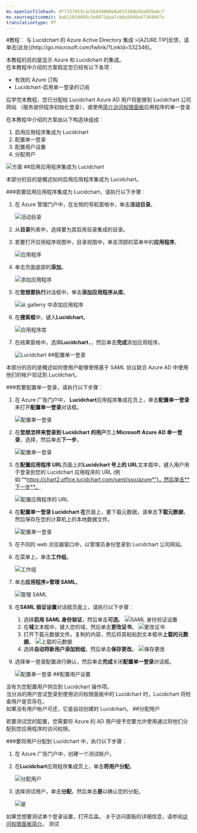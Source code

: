 ```yaml
---
ms.openlocfilehash: 0f7337953cac5643d006b8a833308b58a959a0c7
ms.sourcegitcommit: bab1265d669c3e6871daa7cb8a5640a47104947a
translationtype: MT
---
```

<properties pageTitle="教程︰ Azure Active Directory 集成与 Lucidchart |Microsoft Azure" description="了解如何使用 Lucidchart Azure Active Directory 以启用单一登录、 自动化资源调配，和更多。" services="active-directory" authors="MarkusVi"  documentationCenter="na" manager="stevenpo"/>
<tags ms.service="active-directory" ms.devlang="na" ms.topic="article" ms.tgt_pltfrm="na" ms.workload="identity" ms.date="08/01/2015" ms.author="markvi" />
#教程︰ 与 Lucidchart 的 Azure Active Directory 集成
>[AZURE.TIP]反馈，请单击[此处](http://go.microsoft.com/fwlink/?LinkId=532346)。
  
本教程的目的是显示 Azure 和 Lucidchart 的集成。  
在本教程中介绍的方案假定您已经有以下各项︰

-   有效的 Azure 订购
-   Lucidchart-启用单一登录的订阅
  
后学完本教程，您已分配给 Lucidchart Azure AD 用户将能够到 Lucidchart 公司网站 （服务提供程序初始化登录），或使用[简介访问权限面板](https://msdn.microsoft.com/library/dn308586)应用程序的单一登录
  
在本教程中介绍的方案由以下构造块组成︰

1.  启用应用程序集成为 Lucidchart
2.  配置单一登录
3.  配置用户设置
4.  分配用户

![方案](./media/active-directory-saas-lucidchart-tutorial/IC791183.png "Scenario")
##启用应用程序集成为 Lucidchart
  
本部分的目的是概述如何启用应用程序集成为 Lucidchart。

###若要启用应用程序集成为 Lucidchart，请执行以下步骤︰

1.  在 Azure 管理门户中，在左侧的导航窗格中，单击**活动目录**。

    ![活动目录](./media/active-directory-saas-lucidchart-tutorial/IC700993.png "Active Directory")

2.  从**目录**列表中，选择要为其启用目录集成的目录。

3.  若要打开应用程序视图中，目录视图中，单击顶部的菜单中的**应用程序**。

    ![应用程序](./media/active-directory-saas-lucidchart-tutorial/IC700994.png "Applications")

4.  单击页面底部的**添加**。

    ![添加应用程序](./media/active-directory-saas-lucidchart-tutorial/IC749321.png "Add application")

5.  在**您想要执行**对话框中，单击**添加应用程序从库**。

    ![从 gallerry 中添加应用程序](./media/active-directory-saas-lucidchart-tutorial/IC749322.png "Add an application from gallerry")

6.  在**搜索框**中，键入**Lucidchart**。

    ![应用程序库](./media/active-directory-saas-lucidchart-tutorial/IC791184.png "Application Gallery")

7.  在结果窗格中，选择**Lucidchart**，，然后单击**完成**添加应用程序。

    ![Lucidchart](./media/active-directory-saas-lucidchart-tutorial/IC791185.png "Lucidchart")
##配置单一登录
  
本部分的目的是概述如何使用户能够使用基于 SAML 协议联合 Azure AD 中使用他们的帐户验证到 Lucidchart。

###若要配置单一登录，请执行以下步骤︰

1.  在 Azure 广告门户中， **Lucidchart**应用程序集成在页上，单击**配置单一登录**来打开**配置单一登录**对话框。

    ![配置单一登录](./media/active-directory-saas-lucidchart-tutorial/IC791186.png "Configure Single Sign-On")

2.  在**您想怎样来登录到 Lucidchart 的用户**页上**Microsoft Azure AD 单一登录**，选择，然后单击**下一步**。

    ![配置单一登录](./media/active-directory-saas-lucidchart-tutorial/IC791187.png "Configure Single Sign-On")

3.  在**配置应用程序 URL**页面上的**Lucidchart 号上的 URL**文本框中，键入用户用于登录到您的 Lucidchart 应用程序的 URL (例如:"*https://chart2.office.lucidchart.com/saml/sso/azure*")，然后单击**下一步**。

    ![配置应用程序的 URL](./media/active-directory-saas-lucidchart-tutorial/IC791188.png "Configure App URL")

4.  在**配置单一登录 Lucidchart 在**页面上，要下载元数据，请单击**下载元数据**，然后保存在您的计算机上的本地数据文件。

    ![配置单一登录](./media/active-directory-saas-lucidchart-tutorial/IC791189.png "Configure Single Sign-On")

5.  在不同的 web 浏览器窗口中，以管理员身份登录到 Lucidchart 公司网站。

6.  在菜单上，单击**工作组**。

    ![工作组](./media/active-directory-saas-lucidchart-tutorial/IC791190.png "Team")

7.  单击**应用程序\>管理 SAML**。

    ![管理 SAML](./media/active-directory-saas-lucidchart-tutorial/IC791191.png "Manage SAML")

8.  在**SAML 验证设置**对话框页面上，请执行以下步骤︰

    1.  选择**启用 SAML 身份验证**，然后单击**可选**。
        ![SAML 身份验证设置](./media/active-directory-saas-lucidchart-tutorial/IC791192.png "SAML Authentication Settings")
    2.  在**域**文本框中，键入您的域，然后单击**更改证书**。
        ![更改证书](./media/active-directory-saas-lucidchart-tutorial/IC791193.png "Change Certificate")
    3.  打开下载元数据文件，复制的内容，然后将其粘贴到文本框中**上载的元数据**。
        ![上载的元数据](./media/active-directory-saas-lucidchart-tutorial/IC791194.png "Upload Metadata")
    4.  选择**自动将新用户添加到组**，然后单击**保存更改**。
        ![保存更改](./media/active-directory-saas-lucidchart-tutorial/IC791195.png "Save Changes")

9.  选择单一登录配置进行确认，然后单击**完成**关闭**配置单一登录**对话框。

    ![配置单一登录](./media/active-directory-saas-lucidchart-tutorial/IC791196.png "Configure Single Sign-On")
##配置用户设置
  
没有为您配置用户供应到 Lucidchart 操作项。  
当分派的用户尝试登录到使用访问权限面板中的 Lucidchart 时，Lucidchart 将检查用户是否存在。  
如果没有用户帐户可还，它是自动创建的 Lucidchart。
##分配用户
  
若要测试您的配置，您需要将 Azure 的 AD 用户授予您要允许使用通过将他们分配到您应用程序的访问权限。

###要将用户分配到 Lucidchart 中，执行以下步骤︰

1.  在 Azure 广告门户中，创建一个测试帐户。

2.  在**Lucidchart**应用程序集成页上，单击**将用户分配**。

    ![分配用户](./media/active-directory-saas-lucidchart-tutorial/IC791197.png "Assign Users")

3.  选择测试用户，单击**分配**，然后单击**是**以确认您的分配。

    ![是](./media/active-directory-saas-lucidchart-tutorial/IC767830.png "Yes")
  
如果您想要测试单个登录设置，打开后盖。 关于访问面板的详细信息，请参阅[访问权限面板简介](https://msdn.microsoft.com/library/dn308586)。
测试
